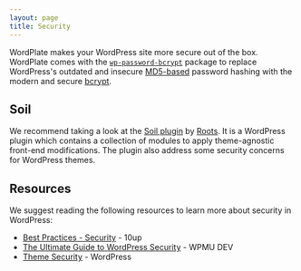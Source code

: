 ```yaml
---
layout: page
title: Security
---
```


WordPlate makes your WordPress site more secure out of the box. WordPlate comes with the [`wp-password-bcrypt`](https://github.com/roots/wp-password-bcrypt#readme) package to replace WordPress's outdated and insecure [MD5-based](https://en.wikipedia.org/wiki/MD5) password hashing with the modern and secure [bcrypt](https://en.wikipedia.org/wiki/Bcrypt).

## Soil

We recommend taking a look at the [Soil plugin](https://roots.io/plugins/soil) by [Roots](https://roots.io). It is a WordPress plugin which contains a collection of modules to apply theme-agnostic front-end modifications. The plugin also address some security concerns for WordPress themes.

## Resources

We suggest reading the following resources to learn more about security in WordPress:

- [Best Practices - Security](https://10up.github.io/Engineering-Best-Practices/php/#security) - 10up
- [The Ultimate Guide to WordPress Security](https://premium.wpmudev.org/blog/ultimate-guide-wordpress-security) - WPMU DEV
- [Theme Security](https://developer.wordpress.org/themes/theme-security) - WordPress
